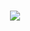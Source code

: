 <h1 align="center">
	<a href="https://git.io/typing-svg">
		<img src="https://readme-typing-svg.herokuapp.com/?lines=Hello+There!;I+am+Legit_Magic;Occasional+Programmer;Engineering+Student&center=true&size=30">
	</a>
</h1>
